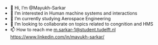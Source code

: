 - 👋 Hi, I’m @Mayukh-Sarkar
- 👀 I’m interested in Human machine systems and interactions
- 🌱 I’m currently studying Aerospace Engineering
- 💞️ I’m looking to collaborate on topics related to congnition and HMS
- 📫 How to reach me m.sarkar-1@student.tudelft.nl  https://www.linkedin.com/in/mayukh-sarkar/

<!---
Mayukh-Sarkar/Mayukh-Sarkar is a ✨ special ✨ repository because its `README.md` (this file) appears on your GitHub profile.
You can click the Preview link to take a look at your changes.
--->
